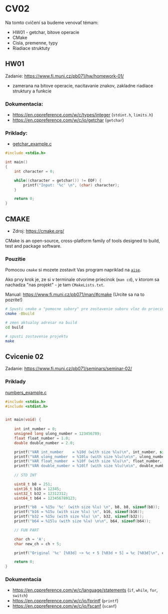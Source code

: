 # CV02

Na tomto cvičení sa budeme venovať témam:

- HW01 - getchar, bitove operacie
- CMake
- Cisla, premenne, typy
- Riadiace struktuty


## HW01
Zadanie: <https://www.fi.muni.cz/pb071/hw/homework-01/>

- zamerana na bitove operacie, nacitavanie znakov, zakladne riadiace struktury a funkcie

### Dokumentacia:
- <https://en.cppreference.com/w/c/types/integer> (`stdint.h`, `limits.h`)
- <https://en.cppreference.com/w/c/io/getchar> (`getchar`)


### Priklady:

- [getchar_example.c](./getchar_example.c)

```c
#include <stdio.h>

int main()
{
    int character = 0;

    while((character = getchar()) != EOF) {
        printf("Input: '%c' \n", (char) character);
    }

    return 0;
}
```

## CMAKE

- Zdroj: <https://cmake.org/>

CMake is an open-source, cross-platform family of tools designed to build, test and package software.

### Pouzitie 

Pomocou `cmake` si mozete zostavit Vas program napriklad na [`aise`](https://www.fi.muni.cz/pb071/man/#aisa). 

Ako prvy krok je, ze si v terminale otvorime priecinok (`man cd`), v ktorom sa nachadza "nas projekt" - je tam `CMakeLists.txt`.

Manual: <https://www.fi.muni.cz/pb071/man/#cmake> (Urcite sa na to pozrite!)

```bash
# Spusti cmake a "pomocne subory" pre zostavenie suboru vloz do priecinku `build`
cmake -Bbuild 

# zmen aktualny adresar na build
cd build 

# spusti zostavenie projektu
make
```


## Cvicenie 02

Zadanie: <https://www.fi.muni.cz/pb071/seminars/seminar-02/>

### Priklady

[numbers_example.c](./numbers_example.c)

```c
#include <stdio.h>
#include <stdint.h>


int main(void) {
    
    int int_number = 0;
    unsigned long ulong_number = 123456789;
    float float_number = 1.0;
    double double_number = 2.0;

    printf("VAR int_number    = %10d (with size %lu)\n", int_number, sizeof(int_number));
    printf("VAR ulong_number  = %10lu (with size %lu)\n\n", ulong_number, sizeof(ulong_number));
    printf("VAR float_number  = %10f (with size %lu)\n", float_number, sizeof(float_number));
    printf("VAR double_number = %10lf (with size %lu)\n\n", double_number, sizeof(double_number));
    
    // STD INT

    uint8_t b8 = 251;
    uint16_t b16 = 12345;
    uint32_t b32 = 12312312;
    uint64_t b64 = 123456789123;

    printf("b8  = %15u '%c' (with size %lu) \n", b8, b8, sizeof(b8));
    printf("b16 = %15u (with size %lu) \n", b16, sizeof(b16));
    printf("b32 = %15u (with size %lu) \n", b32, sizeof(b32));
    printf("b64 = %15lu (with size %lu) \n\n", b64, sizeof(b64));

    // FUN PART

    char ch = 'A';
    char new_ch = ch + 5;

    printf("Original '%c' [%03d] ~> %c + 5 [%03d + 5] = %c [%03d]\n", ch, ch, ch, ch, new_ch, new_ch);

    return 0;
}
```


### Dokumentacia

- <https://en.cppreference.com/w/c/language/statements> (`if`, `while`, `for`, `switch`)
- <https://en.cppreference.com/w/c/io/fprintf> (`printf`)
- <https://en.cppreference.com/w/c/io/fscanf> (`scanf`)

